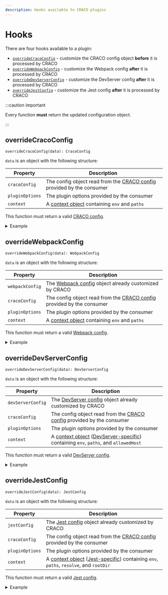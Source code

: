 ```yaml
---
description: Hooks available to CRACO plugins
---
```


# Hooks

There are four hooks available to a plugin:

- [`overrideCracoConfig`](#overridecracoconfig) - customize the CRACO config object **before** it is processed by CRACO
- [`overrideWebpackConfig`](#overridewebpackconfig) - customize the Webpack config **after** it is processed by CRACO
- [`overrideDevServerConfig`](#overridedevserverconfig) - customize the DevServer config **after** it is processed by CRACO
- [`overrideJestConfig`](#overridejestconfig) - customize the Jest config **after** it is processed by CRACO

:::caution important

Every function **must** return the updated configuration object.

:::

## overrideCracoConfig

`overrideCracoConfig(data): CracoConfig`

`data` is an object with the following structure:

| Property        | Description                                                                                                     |
| --------------- | --------------------------------------------------------------------------------------------------------------- |
| `cracoConfig`   | The config object read from the [CRACO config](../configuration/getting-started.md) provided by the consumer    |
| `pluginOptions` | The plugin options provided by the consumer                                                                     |
| `context`       | A [context object](../configuration/getting-started.md#context-object--env-paths-) containing `env` and `paths` |

This function must return a valid [CRACO config](../configuration/getting-started.md).

<details>
  <summary>Example</summary>

```js title="craco-log-plugin.js"
module.exports = {
  overrideCracoConfig: ({
    cracoConfig,
    pluginOptions,
    context: { env, paths },
  }) => {
    if (pluginOptions.preText) {
      console.log(pluginOptions.preText);
    }

    console.log(JSON.stringify(cracoConfig, null, 4));

    return cracoConfig;
  },
};
```

```js title="craco.config.js"
const logPlugin = require('./craco-log-plugin');

module.exports = {
  // ...
  plugins: [
    {
      plugin: logPlugin,
      options: { preText: 'CRACO CONFIG' },
    },
  ],
};
```

</details>

## overrideWebpackConfig

`overrideWebpackConfig(data): WebpackConfig`

`data` is an object with the following structure:

| Property        | Description                                                                                                     |
| --------------- | --------------------------------------------------------------------------------------------------------------- |
| `webpackConfig` | The [Webpack config](https://webpack.js.org/configuration/) object already customized by CRACO                  |
| `cracoConfig`   | The config object read from the [CRACO config](../configuration/getting-started.md) provided by the consumer    |
| `pluginOptions` | The plugin options provided by the consumer                                                                     |
| `context`       | A [context object](../configuration/getting-started.md#context-object--env-paths-) containing `env` and `paths` |

This function must return a valid [Webpack config](https://webpack.js.org/configuration/).

<details>
  <summary>Example</summary>

```js title="craco-log-plugin.js"
module.exports = {
  overrideWebpackConfig: ({
    webpackConfig,
    cracoConfig,
    pluginOptions,
    context: { env, paths },
  }) => {
    if (pluginOptions.preText) {
      console.log(pluginOptions.preText);
    }

    console.log(JSON.stringify(webpackConfig, null, 4));

    return cracoConfig;
  },
};
```

```js title="craco.config.js"
const logPlugin = require('./craco-log-plugin');

module.exports = {
  // ...
  plugins: [
    {
      plugin: logPlugin,
      options: { preText: 'WEBPACK CONFIG' },
    },
  ],
};
```

</details>

## overrideDevServerConfig

`overrideDevServerConfig(data): DevServerConfig`

`data` is an object with the following structure:

| Property          | Description                                                                                                                                                                                       |
| ----------------- | ------------------------------------------------------------------------------------------------------------------------------------------------------------------------------------------------- |
| `devServerConfig` | The [DevServer config](https://webpack.js.org/configuration/dev-server/#devserver) object already customized by CRACO                                                                             |
| `cracoConfig`     | The config object read from the [CRACO config](../configuration/getting-started.md) provided by the consumer                                                                                      |
| `pluginOptions`   | The plugin options provided by the consumer                                                                                                                                                       |
| `context`         | A [context object](../configuration/getting-started.md#context-object--env-paths-) ([DevServer-specific](../configuration/devserver.md#devserver-1)) containing `env`, `paths`, and `allowedHost` |

This function must return a valid [DevServer config](https://webpack.js.org/configuration/dev-server/#devserver).

<details>
  <summary>Example</summary>

```js title="craco-log-plugin.js"
module.exports = {
  overrideDevServerConfig: ({
    devServerConfig,
    cracoConfig,
    pluginOptions,
    context: { env, paths, allowedHost },
  }) => {
    if (pluginOptions.preText) {
      console.log(pluginOptions.preText);
    }

    console.log(JSON.stringify(devServerConfig, null, 4));

    return devServerConfig;
  },
};
```

```js title="craco.config.js"
const logPlugin = require('./craco-log-plugin');

module.exports = {
  // ...
  plugins: [
    {
      plugin: logPlugin,
      options: { preText: 'DEVSERVER CONFIG' },
    },
  ],
};
```

</details>

## overrideJestConfig

`overrideJestConfig(data): JestConfig`

`data` is an object with the following structure:

| Property        | Description                                                                                                                                                                                      |
| --------------- | ------------------------------------------------------------------------------------------------------------------------------------------------------------------------------------------------ |
| `jestConfig`    | The [Jest config](https://jestjs.io/docs/configuration) object already customized by CRACO                                                                                                       |
| `cracoConfig`   | The config object read from the [CRACO config](../configuration/getting-started.md) provided by the consumer                                                                                     |
| `pluginOptions` | The plugin options provided by the consumer                                                                                                                                                      |
| `context`       | A [context object](../configuration/getting-started.md#context-object--env-paths-) ([Jest-specific](../configuration/jest.md#jestconfigure)) containing `env`, `paths`, `resolve`, and `rootDir` |

This function must return a valid [Jest config](https://jestjs.io/docs/configuration).

<details>
  <summary>Example</summary>

```js title="craco-log-plugin.js"
module.exports = {
  overrideJestConfig: ({
    jestConfig,
    cracoConfig,
    pluginOptions,
    context: { env, paths, resolve, rootDir },
  }) => {
    if (pluginOptions.preText) {
      console.log(pluginOptions.preText);
    }

    console.log(JSON.stringify(jestConfig, null, 4));

    return jestConfig;
  },
};
```

```js title="craco.config.js"
const logPlugin = require('./craco-log-plugin');

module.exports = {
  // ...
  plugins: [
    {
      plugin: logPlugin,
      options: { preText: 'JEST CONFIG' },
    },
  ],
};
```

</details>
